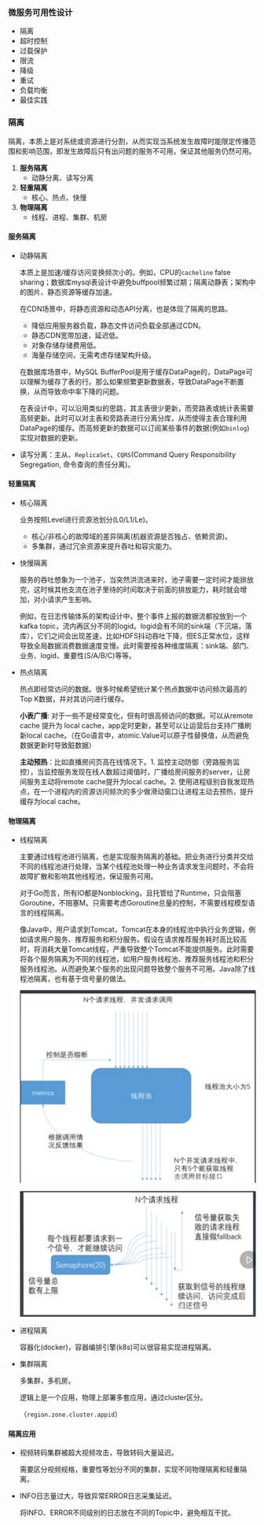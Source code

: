 ### 微服务可用性设计

+ 隔离
+ 超时控制
+ 过载保护
+ 限流
+ 降级
+ 重试
+ 负载均衡
+ 最佳实践



### 隔离

隔离，本质上是对系统或资源进行分割，从而实现当系统发生故障时能限定传播范围和影响范围，即发生故障后只有出问题的服务不可用，保证其他服务仍然可用。

1. **服务隔离**
   + 动静分离、读写分离
2. **轻重隔离**
   + 核心、热点、快慢
3. **物理隔离**
   + 线程、进程、集群、机房



#### 服务隔离

+ 动静隔离

  本质上是加速/缓存访问变换频次小的。例如，CPU的`cacheline` false sharing；数据库mysql表设计中避免buffpool频繁过期；隔离动静表；架构中的图片、静态资源等缓存加速。

  

  在CDN场景中，将静态资源和动态API分离，也是体现了隔离的思路。

  - 降低应用服务器负载，静态文件访问负载全部通过CDN。
  - 静态CDN宽带加速，延迟低。
  - 对象存储存储费用低。
  - 海量存储空间，无需考虑存储架构升级。

  在数据库场景中，MySQL BufferPool是用于缓存DataPage的，DataPage可以理解为缓存了表的行。那么如果频繁更新数据表，导致DataPage不断置换，从而导致命中率下降的问题。

  在表设计中，可以沿用类似的思路，其主表很少更新，而旁路表或统计表需要高频更新。此时可以对主表和旁路表进行分离分库，从而使得主表合理利用DataPage的缓存。而高频更新的数据可以订阅某些事件的数据(例如`binlog`)实现对数据的更新。

+ 读写分离：主从、`ReplicaSet`、`CQRS`(Command Query Responsibility Segregation, 命令查询的责任分离)。

#### 轻重隔离

+ 核心隔离

  业务按照Level进行资源池划分(L0/L1/Le)。

  - 核心/非核心的故障域的差异隔离(机器资源是否独占、依赖资源)。
  - 多集群，通过冗余资源来提升吞吐和容灾能力。

+ 快慢隔离

  服务的吞吐想象为一个池子，当突然洪流进来时，池子需要一定时间才能排放完，这时候其他支流在池子里待的时间取决于前面的排放能力，耗时就会增加，对小请求产生影响。

  

  例如，在日志传输体系的架构设计中，整个事件上报的数据流都投放到一个kafka topic，流内再区分不同的logid。logid会有不同的sink端（下沉端，落库），它们之间会出现差速，比如HDFS抖动吞吐下降，但ES正常水位，这样导致全局数据消费数据速度变慢。此时需要按各种维度隔离：sink端、部门、业务、logid、重要性(S/A/B/C)等等。

  

+ 热点隔离

  热点即经常访问的数据。很多时候希望统计某个热点数据中访问频次最高的Top K数据，并对其访问进行缓存。

  

  **小表广播**: 对于一些不是经常变化，但有时很高频访问的数据。可以从remote cache 提升为 local cache，app定时更新，甚至可以让运营后台支持广播刷新local cache。（在Go语言中，atomic.Value可以原子性替换值，从而避免数据更新时导致脏数据）

  **主动预热**：比如直播房间页高在线情况下。1. 监控主动防御（旁路服务监控），当监控服务发现在线人数超过阈值时，广播给房间服务的server，让房间服务主动将remote cache提升为local cache。2. 使用进程级别自我发现热点，在一个进程内的资源访问频次的多少做滑动窗口让进程主动去预热，提升缓存为local cache。

#### 物理隔离

+ 线程隔离

  主要通过线程池进行隔离，也是实现服务隔离的基础。把业务进行分类并交给不同的线程池进行处理，当某个线程池处理一种业务请求发生问题时，不会将故障扩散和影响其他线程池，保证服务可用。

  

  对于Go而言，所有IO都是Nonblocking，且托管给了Runtime，只会阻塞Goroutine，不阻塞M。只需要考虑Goroutine总量的控制，不需要线程模型语言的线程隔离。

  

  像Java中，用户请求到Tomcat，Tomcat在本身的线程池中执行业务逻辑，例如请求用户服务、推荐服务和积分服务。假设在请求推荐服务耗时高比较高时，将消耗大量Tomcat线程，严重导致整个Tomcat不能提供服务。此时需要将各个服务隔离为不同的线程池，如用户服务线程池、推荐服务线程池和积分服务线程池。从而避免某个服务的出现问题导致整个服务不可用。Java除了线程池隔离，也有基于信号量的做法。

  

  ![image](https://github.com/lecc2cc/microgo/blob/master/images/5-1-thread-pool-2021-05-26_23-59-08.png?raw=true)

  ![image](https://github.com/lecc2cc/microgo/blob/master/images/5-1-semp-2021-05-26_23-59-55.png?raw=true)

  

+ 进程隔离

  容器化(docker)，容器编排引擎(k8s)可以很容易实现进程隔离。

+ 集群隔离

  多集群，多机房。

  逻辑上是一个应用，物理上部署多套应用，通过cluster区分。

  （`region.zone.cluster.appid`）

#### 隔离应用

+ 视频转码集群被超大视频攻击，导致转码大量延迟。

  需要区分视频规格，重要性等划分不同的集群，实现不同物理隔离和轻重隔离。

+ INFO日志量过大，导致异常ERROR日志采集延迟。

  将INFO、ERROR不同级别的日志放在不同的Topic中，避免相互干扰。

